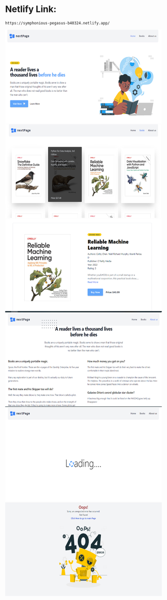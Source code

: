 # Netlify Link:
```
https://symphonious-pegasus-b40324.netlify.app/
```

<img src="./Date/main.PNG" style="height:300px; width: 100%">
<img src="./Date/books.PNG" style="height:300px; width: 100%">
<img src="./Date/book.PNG" style="height:300px; width: 100%">
<img src="./Date/aboutus.PNG" style="height:300px; width: 100%">
<img src="./Date/loading.PNG" style="height:300px; width: 100%">
<img src="./Date/error.PNG" style="height:300px; width: 100%">